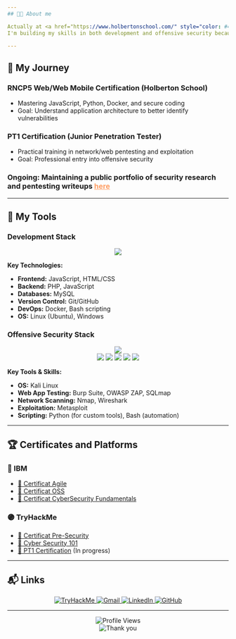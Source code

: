 ```yaml
---
## 👨‍💻 About me

Actually at <a href="https://www.holbertonschool.com/" style="color: #4dabf7;">Holberton School</a> focus on web development for my RNCP5 and on <a href="https://tryhackme.com" style="color: #5ff987;">TryHackMe</a> to preparing for my PT1 Certification.
I'm building my skills in both development and offensive security because I believe the best pentesters understand how systems are built - not just how to break them.

---
```


## 🎯 My Journey

### RNCP5 Web/Web Mobile Certification (Holberton School)
   - Mastering JavaScript, Python, Docker, and secure coding
   - Goal: Understand application architecture to better identify vulnerabilities

### PT1 Certification (Junior Penetration Tester)
  - Practical training in network/web pentesting and exploitation
  - Goal: Professional entry into offensive security

### Ongoing: Maintaining a public portfolio of security research and pentesting writeups <a href="https://github.com/Simon-Paulin/portfolio_pentest" style="color: #ff9e64;">here</a>

---

## 🧰 My Tools

### Development Stack

<p align="center"> <img src="https://skillicons.dev/icons?i=js,php,python,html,css,git,github,bash,linux,windows,docker,mysql" /> </p>

**Key Technologies:**
- **Frontend:** JavaScript, HTML/CSS
- **Backend:** PHP, JavaScript
- **Databases:** MySQL
- **Version Control:** Git/GitHub
- **DevOps:** Docker, Bash scripting
- **OS:** Linux (Ubuntu), Windows

### Offensive Security Stack
<p align="center">
  <img src="https://skillicons.dev/icons?i=kali,linux,bash,python,git,github,docker,vscode" /> <br>
  <img src="https://img.shields.io/badge/Burp_Suite-FF6633?style=for-the-badge&logo=PortSwigger&logoColor=white" />
  <img src="https://img.shields.io/badge/Metasploit-149ECA?style=for-the-badge&logo=metasploit&logoColor=white" />
  <img src="https://img.shields.io/badge/Nmap-4682B4?style=for-the-badge&logo=nmap&logoColor=white" />
  <img src="https://img.shields.io/badge/Wireshark-1679A7?style=for-the-badge&logo=wireshark&logoColor=white" />
  <img src="https://img.shields.io/badge/SQLMap-DAA520?style=for-the-badge&logo=sqlmap&logoColor=black" />
</p>

**Key Tools & Skills:**
- **OS:** Kali Linux
- **Web App Testing:** Burp Suite, OWASP ZAP, SQLmap
- **Network Scanning:** Nmap, Wireshark
- **Exploitation:** Metasploit
- **Scripting:** Python (for custom tools), Bash (automation)

---

## 🏆 Certificates and Platforms

### 🔵 IBM
- [📄 Certificat Agile](https://github.com/user-attachments/files/20775891/certificate-agile.pdf)
- [📄 Certificat OSS](https://github.com/user-attachments/files/20775905/certificate-oss.pdf)
- [📄 Certificat CyberSecurity Fundamentals](https://github.com/Simon-Paulin/holbertonschool-france-certificates-ibm/blob/main/certificates-trimester-3/IBM_certification_cyber_fundamutal.pdf)

### 🟣 TryHackMe
- [📄 Certificat Pre-Security](https://github.com/user-attachments/files/20775728/Pre_Security_Certificat.pdf)
- [📄 Cyber Security 101](https://github.com/Simon-Paulin/CyberSecurity_Certificate/blob/main/images/THM-cyber_101.pdf)
- [🎯 PT1 Certification](https://tryhackme.com/certification/junior-penetration-tester) (In progress)

---

## 📬 Links

<p align="center">
  <a href="https://tryhackme.com/p/ClassicCharizard">
    <img src="https://img.shields.io/badge/-TryHackme-c14438?style=flat&logo=Tryhackme&logoColor=white" alt="TryHackMe">
  </a>
  <a href="mailto:simon.paulin.pro@gmail.com">
    <img src="https://img.shields.io/badge/-Gmail-EA4335?style=flat&logo=Gmail&logoColor=white" alt="Gmail">
  </a>
  <a href="https://www.linkedin.com/in/simon-paulin-346104366/">
    <img src="https://img.shields.io/badge/-LinkedIn-0A66C2?style=flat&logo=Linkedin&logoColor=white" alt="LinkedIn">
  </a>
  <a href="https://github.com/Simon-Paulin">
    <img src="https://img.shields.io/badge/-GitHub-181717?style=flat&logo=github&logoColor=white" alt="GitHub">
  </a>
</p>

---
<p align="center">
  <img src="https://komarev.com/ghpvc/?username=Simon-Paulin&color=blue" alt="Profile Views">
  <br>
  <img src="https://readme-typing-svg.demolab.com?font=Fira+Code&size=24&pause=500&color=E7C07F&center=true&vCenter=true&width=700&lines=THANK+YOU+FOR+VISITING!+👋" alt="Thank you">
</p>
